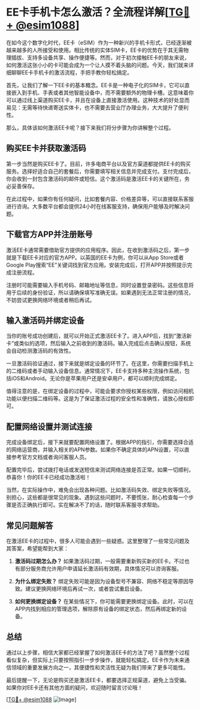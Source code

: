 # EE卡手机卡怎么激活？全流程详解[[TG💪+ @esim1088](https://t.me/s/esim1088)]

在如今这个数字化时代，EE卡（eSIM）作为一种新兴的手机卡形式，已经逐渐被越来越多的人所接受和使用。相比传统的实体SIM卡，EE卡的优势在于其无需物理插拔、支持多设备共享、操作便捷等。然而，对于初次接触EE卡的朋友来说，如何激活这张小小的卡可能会成为一个让人摸不着头脑的问题。今天，我们就来详细聊聊EE卡手机卡的激活流程，手把手教你轻松搞定。

首先，让我们了解一下EE卡的基本概念。EE卡是一种电子化的SIM卡，它可以直接嵌入到手机、手表或者其他智能设备中，而不需要额外的物理卡槽。这意味着你可以通过线上渠道购买EE卡，并且在设备上直接激活使用。这种技术的好处显而易见：无需等待快递寄送实体卡，也不需要去营业厅办理业务，大大提升了便利性。

那么，具体该如何激活EE卡呢？接下来我们将分步骤为你讲解整个过程。

## 购买EE卡并获取激活码

第一步当然是购买EE卡了。目前，许多电商平台以及官方渠道都提供EE卡的购买服务。选择好适合自己的套餐后，你需要填写相关信息并完成支付。支付完成后，你会收到一封包含激活码的邮件或短信。这个激活码是激活EE卡的关键所在，务必妥善保存。

在此过程中，如果你有任何疑问，比如套餐内容、价格差异等，可以直接联系客服进行咨询。大多数平台都会提供24小时在线客服支持，确保用户能够及时解决问题。

## 下载官方APP并注册账号

激活EE卡通常需要借助官方提供的应用程序。因此，在收到激活码之后，第一步就是下载EE卡对应的官方APP。以英国的EE卡为例，你可以从App Store或者Google Play搜索“EE”关键词找到官方应用。安装完成后，打开APP并按照提示完成注册流程。

注册时可能需要输入手机号码、邮箱地址等信息，同时设置登录密码。这些信息将用于后续的身份验证，所以请确保填写准确无误。如果遇到无法正常注册的情况，不妨尝试更换网络环境或者稍后再试。

## 输入激活码并绑定设备

当你的账号成功创建后，就可以开始正式激活EE卡了。进入APP后，找到“激活新卡”或类似的选项，然后输入之前收到的激活码。输入完成后点击确认按钮，系统会自动检测激活码的有效性。

一旦激活码验证通过，接下来就是绑定设备的环节了。在这里，你需要扫描手机上的二维码或者手动输入设备信息。通常情况下，EE卡支持多种主流操作系统，包括iOS和Android。无论你是苹果用户还是安卓用户，都可以顺利完成绑定。

值得注意的是，在绑定设备的过程中，可能会要求你授权某些权限，例如访问相机功能以便扫描二维码等。这是为了保证激活过程的安全性和准确性，请放心授权即可。

## 配置网络设置并测试连接

完成设备绑定后，接下来就要配置网络设置了。根据APP的指引，你需要选择合适的网络运营商，并输入相关的APN参数。如果你不确定具体的APN设置，可以直接参考官方文档或者询问客服人员。

配置完毕后，尝试拨打电话或发送短信来测试网络连接是否正常。如果一切顺利，恭喜你！你的EE卡已经成功激活啦！

当然，在实际操作中，难免会出现各种问题。比如激活码失效、绑定失败等情况。别担心，这些都是很常见的现象。遇到这些问题时，不要慌张，耐心检查每一个步骤是否正确执行即可。实在解决不了的话，随时联系客服寻求帮助。

## 常见问题解答

在激活EE卡的过程中，很多人可能会遇到一些疑惑。这里整理了一些常见问题及其答案，希望能帮到大家：

1. **激活码过期怎么办？**
   如果激活码过期，一般需要重新购买新的EE卡。不过也有部分服务商允许用户申请延长激活码有效期，具体情况可以咨询客服。

2. **为什么绑定失败？**
   绑定失败可能是因为设备型号不兼容、网络不稳定等原因导致。建议更换网络环境后再试一次，或者尝试重启设备。

3. **如何更换绑定设备？**
   在某些情况下，你可能需要更换绑定设备。此时，可以在APP内找到相应的管理选项，解除原有设备的绑定状态，然后再绑定新的设备。

## 总结

通过以上步骤，相信大家都已经掌握了如何激活EE卡的方法了吧？虽然整个过程看似复杂，但实际上只要按照指引一步步操作，就能轻松搞定。EE卡作为未来通信领域的重要发展方向之一，其便捷性和灵活性无疑为我们带来了更多可能性。

最后提醒一下，无论是购买还是激活EE卡，都要选择正规渠道，避免上当受骗。如果你对EE卡还有其他方面的疑问，欢迎随时留言讨论哦！

[[TG💪+ @esim1088](https://t.me/s/esim1088) ![Image](https://i.postimg.cc/4NQfJmqS/Snipaste-2025-05-13-00-14-12.png)]